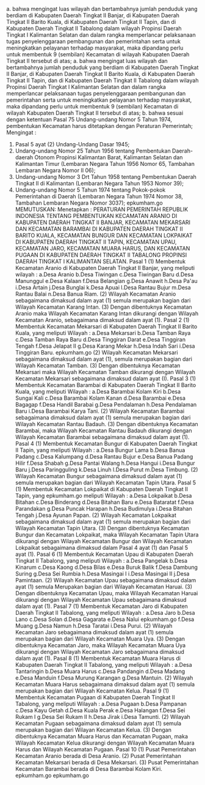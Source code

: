  a. bahwa mengingat luas wilayah dan bertambahnya jumlah penduduk yang berdiam di Kabupaten Daerah Tingkat II Banjar, di Kabupaten Daerah Tingkat II Barito Kuala, di Kabupaten Daerah Tingkat II Tapin, dan di Kabupaten Daerah Tingkat II Tabalong dalam wilayah Propinsi Daerah Tingkat I Kalimantan Selatan dan dalam rangka memperlancar pelaksanaan tugas penyelenggaraan pembangunan dan pemerintahan serta untuk meningkatkan pelayanan terhadap masyarakat, maka dipandang perlu untuk membentuk 9 (sembilan) Kecamatan di wilayah Kabupaten Daerah Tingkat II tersebut di atas; a. bahwa mengingat luas wilayah dan bertambahnya jumlah penduduk yang berdiam di Kabupaten Daerah Tingkat II Banjar, di Kabupaten Daerah Tingkat II Barito Kuala, di Kabupaten Daerah Tingkat II Tapin, dan di Kabupaten Daerah Tingkat II Tabalong dalam wilayah Propinsi Daerah Tingkat I Kalimantan Selatan dan dalam rangka memperlancar pelaksanaan tugas penyelenggaraan pembangunan dan pemerintahan serta untuk meningkatkan pelayanan terhadap masyarakat, maka dipandang perlu untuk membentuk 9 (sembilan) Kecamatan di wilayah Kabupaten Daerah Tingkat II tersebut di atas;
b. bahwa sesuai dengan ketentuan Pasal 75 Undang-undang Nomor 5 Tahun 1974, pembentukan Kecamatan harus ditetapkan dengan Peraturan Pemerintah;
Mengingat :

1. Pasal 5 ayat (2) Undang-Undang Dasar 1945;
2. Undang-undang Nomor 25 Tahun 1956 tentang Pembentukan Daerah-daerah Otonom Propinsi Kalimantan Barat, Kalimantan Selatan dan Kalimantan Timur (Lembaran Negara Tahun 1956 Nomor 65, Tambahan Lembaran Negara Nomor II 06);
3. Undang-undang Nomor 3 Drt Tahun 1958 tentang Pembentukan Daerah Tingkat II di Kalimantan (Lembaran Negara Tahun 1953 Nomor 39);
4. Undang-undang Nomor 5 Tahun 1974 tentang Pokok-pokok Pemerintahan di Daerah (Lembaran Negara Tahun 1974 Nomor 38, Tambahan Lembaran Negara Nomor 3037); epkumham.go
MEMUTUSKAN:
 Menetapkan : PERATURAN PEMERINTAH REPUBLIK INDONESIA TENTANG PEMBENTUKAN KECAMATAN ARANIO DI KABUPATEN DAERAH TINGKAT II BANJAR, KECAMATAN MEKARSARI DAN KECAMATAN BARAMBAI DI KABUPATEN DAERAH TINGKAT II BARITO KUALA, KECAMATAN BUNGUR DAN KECAMATAN LOKPAIKAT DI KABUPATEN DAERAH TINGKAT II TAPIN, KECAMATAN UPAU, KECAMATAN JARO, KECAMATAN MUARA HARUS, DAN KECAMATAN PUGAAN DI KABUPATEN DAERAH TINGKAT II TABALONG PROPINSI DAERAH TINGKAT I KALIMANTAN SELATAN. Pasal 1 (1) Membentuk Kecamatan Aranio di Kabupaten Daerah Tingkat II Banjar, yang meliputi wilayah :
a.Desa Aranio b.Desa Tiwingan c.Desa Tiwingan Baru d.Desa Manunggul e.Desa Kalaan f.Desa Belangian g.Desa Anawit h.Desa Pa'au i.Desa Artain j.Desa Bunglai k.Desa Apuai l.Desa Rantau Bujur m.Desa Rantau Balai n.Desa Banua Riam. (2) Wilayah Kecamatan Aranio sebagaimana dimaksud dalam ayat (1) semula merupakan bagian dari Wilayah Kecamatan Karang Intan. (3) Dengan dibentuknya Kecamatan Aranio maka Wilayah Kecamatan Karang Intan dikurangi dengan Wilayah Kecamatan Aranio, sebagaimana dimaksud dalam ayat (1). Pasal 2 (1) Membentuk Kecamatan Mekarsari di Kabupaten Daerah Tingkat II Barito Kuala, yang meliputi Wilayah :
a.Desa Mekarsari b.Desa Tamban Raya c.Desa Tamban Raya Baru d.Desa Tinggiran Darat e.Desa Tinggiran Tengah f.Desa Jelapat II g.Desa Karang Mekar h.Desa Indah Sari i.Desa Tinggiran Baru. epkumham.go (2) Wilayah Kecamatan Mekarsari sebagaimana dimaksud dalam ayat (1), semula merupakan bagian dari Wilayah Kecamatan Tamban. (3) Dengan dibentuknya Kecamatan Mekarsari maka Wilayah Kecamatan Tamban dikurangi dengan Wilayah Kecamatan Mekarsari sebagaimana dimaksud dalam ayat (I). Pasal 3 (1) Membentuk Kecamatan Barambai di Kabupaten Daerah Tingkat II Barito Kuala, yang meliputi Wilayah :
a.Desa Barambai Kolam Kiri b.Desa Sungai Kali c.Desa Barambai Kolam Kanan d.Desa Barambai e.Desa Bagagap f.Desa Handil Barabai g.Desa Pendalaman h.Desa Pendalaman Baru i.Desa Barambai Karya Tani. (2) Wilayah Kecamatan Barambai sebagaimana dimaksud dalam ayat (1) semula merupakan bagian dari Wilayah Kecamatan Rantau Badauh. (3) Dengan dibentuknya Kecamatan Barambai, maka Wilayah Kecamatan Rantau Badauh dikurangi dengan Wilayah Kecamatan Barambai sebagaimana dimaksud dalam ayat (1). Pasal 4 (1) Membentuk Kecamatan Bungur di Kabupaten Daerah Tingkat II Tapin, yang meliputi Wilayah :
a.Desa Bungur Lama b.Desa Banua Padang c.Desa Kalumpang d.Desa Rantau Bujur e.Desa Banua Padang Hilir f.Desa Shabah g.Desa Pantai Walang h.Desa Hangui i.Desa Bungur Baru j.Desa Paringguling k.Desa Linuh l.Desa Purut m.Desa Timbung. (2) Wilayah Kecamatan Bungur sebagaimana dimaksud dalam ayat (1) semula merupakan bagian dari Wilayah Kecamatan Tapin Utara. Pasal 5 (1) Membentuk Kecamatan Lokpaikat di Kabupaten Daerah Tingkat II Tapin, yang epkumham.go meliputi Wilayah :
a.Desa Lokpaikat b.Desa Bitahan c.Desa Binderang d.Desa Bitahan Baru e.Desa Bataratat f.Desa Parandakan g.Desa Puncak Harapan h.Desa Budimulya i.Desa Bitahan Tengah j.Desa Ayunan Papan. (2) Wilayah Kecamatan Lokpaikat sebagaimana dimaksud dalam ayat (1) semula merupakan bagian dari Wilayah Kecamatan Tapin Utara. (3) Dengan dibentuknya Kecamatan Bungur dan Kecamatan Lokpaikat, maka Wilayah Kecamatan Tapin Utara dikurangi dengan Wilayah Kecamatan Bungur dan Wilayah Kecamatan Lokpaikat sebagaimana dimaksud dalam Pasal 4 ayat (1) dan Pasal 5 ayat (1). Pasal 6 (1) Membentuk Kecamatan Upau di Kabupaten Daerah Tingkat II Tabalong, yang meliputi Wilayah :
a.Desa Pangelak b.Desa Kinarum c.Desa Kaong d.Desa Bilas e.Desa Buruk Balik f.Desa Dambung Suring g.Desa Sei Rumbia h.Desa Masingai I i.Desa Masingai II j.Desa Pamintaan. (2) Wilayah Kecamatan Upau sebagaimana dimaksud dalam ayat (1) semula Merupakan bagian dari Wilayah Kecamatan Haruai. (3) Dengan dibentuknya Kecamatan Upau, maka Wilayah Kecamatan Haruai dikurangi dengan Wilayah Kecamatan Upau sebagaimana dimaksud dalam ayat (1). Pasal 7 (1) Membentuk Kecamatan Jaro di Kabupaten Daerah Tingkat II Tabalong, yang meliputi Wilayah :
a.Desa Jaro b.Desa Lano c.Desa Solan d.Desa Gagarata e.Desa Nalui epkumham.go f.Desa Muang g.Desa Namun h.Desa Taratai i.Desa Purui. (2) Wilayah Kecamatan Jaro sebagaimana dimaksud dalam ayat (1) semula merupakan bagian dari Wilayah Kecamatan Muara Uya. (3) Dengan dibentuknya Kecamatan Jaro, maka Wilayah Kecamatan Muara Uya dikurangi dengan Wilayah Kecamatan Jaro sebagaimana dimaksud dalam ayat (1). Pasal 8 (1) Membentuk Kecamatan Muara Harus di Kabupaten Daerah Tingkat II Tabalong, yang meliputi Wilayah :
a.Desa Tantaringin b.Desa Muara Harus c.Desa Pandangin d.Desa Madang e.Desa Manduin f.Desa Murung Karangan g.Desa Mantuin. (2) Wilayah Kecamatan Muara Harus sebagaimana dimaksud dalam ayat (1) semula merupakan bagian dari Wilayah Kecamatan Kelua. Pasal 9 (1) Membentuk Kecamatan Pugaan di Kabupaten Daerah Tingkat II Tabalong, yang meliputi Wilayah :
a.Desa Pugaan b.Desa Pampanan c.Desa Kayu Getah d.Desa Kuala Perak e.Desa Halangan f.Desa Sei Rukam I g.Desa Sei Rukam II h.Desa Jirak i.Desa Tamunti. (2) Wilayah Kecamatan Pugaan sebagaimana dimaksud dalam ayat (1) semula merupakan bagian dari Wilayan Kecamatan Kelua. (3) Dengan dibentuknya Kecamatan Muara Harus dan Kecamatan Pugaan, maka Wilayah Kecamatan Kelua dikurangi dengan Wilayah Kecamatan Muara Harus dan Wilayah Kecamatan Pugaan. Pasal 10 (1) Pusat Pemerintahan Kecamatan Aranio berada di Desa Aranio. (2) Pusat Pemerintahan Kecamatan Mekarsari berada di Desa Mekarsari. (3) Pusat Pemerintahan Kecamatan Barambai berada di Desa Barambai Kolam Kiri. epkumham.go epkumham.go